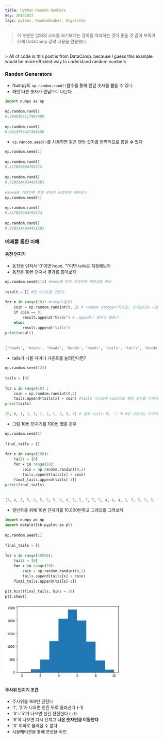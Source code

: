 ```yaml
---
title: Python Random Numbers
key: 20181017
tags: python, RandomNumber, Algorithm
---
```


> 이 부분은 임의의 코드를 짜기보다는 강의를 따라하는 것이 좋을 것 같아 부득이하게 DataCamp 강의 내용을 인용했다.
<br>
> All of code in this post is from DataCamp. because I guess this example would be more efficient way to understand random numbers

### Randon Generators
- Numpy의 `np.random.rand()`함수를 통해 랜덤 숫자를 뽑을 수 있다.
- 매번 다른 숫자가 랜덤으로 나온다

~~~python
import numpy as np

np.random.rand()
0.2640266117997808

np.random.rand()
0.6419753427498596
~~~

- `np.random.seed()`를 사용하면 같은 랜덤 숫자를 반복적으로 뽑을 수 있다

~~~python
np.random.seed(1)

np.random.rand()
0.417022004702574

np.random.rand()
0.7203244934421581

#Seed를 지정하면 랜덤 숫자가 동일하게 재현된다
np.random.seed(1)

np.random.rand()
0.417022004702574

np.random.rand()
0.7203244934421581

~~~

### 예제를 통한 이해
#### 동전 던지기
- 동전을 던져서 '0'이면 head, '1'이면 tails로 지정해보자
- 동전을 10번 던져서 결과를 뽑아보자

~~~python
np.random.seed(111) #Seed를 먼저 지정하여 재현성을 확보

result = [] #빈 리스트를 만든다

for n in range(10): #range(범위)
    coin = np.random.randint(0, 2) # random integer(최소값, 초과값(2는 나올수 없다))
    if coin == 0:
        result.append("heads") # .apped() 함수의 활용!!
    else:
        result.append("tails")
print(result)


['heads', 'heads', 'heads', 'heads', 'heads', 'tails', 'tails', 'heads', 'heads', 'heads']
~~~

- tails가 나올 때마다 카운트를 늘려간다면?

~~~python
np.random.seed(123)

tails = [0]

for x in range(10) :
    coin = np.random.randint(0,2)
    tails.append(tails[x] + coin) #tails 리스트에 coin으로 랜덤 숫자를 더해서 리스트에 추가
print(tails)

[0, 0, 1, 1, 1, 1, 1, 1, 2, 3, 3] # 결국 tails 즉, '1'이 3번 나왔다는 이야기가 된다
~~~

- 그럼 10번 던지기를 100번 했을 경우

~~~python
np.random.seed(1)

final_tails = []

for x in range(100):
    tails = [0]
    for x in range(10):
        coin = np.random.randint(0,2)
        tails.append(tails[x] + coin)
    final_tails.append(tails[-1])
print(final_tails)


[7, 4, 3, 5, 8, 5, 6, 5, 6, 6, 5, 5, 7, 5, 5, 4, 4, 4, 2, 5, 5, 5, 6, 7, 7, 5, 5, 5, 4, 4, 4, 7, 4, 8, 1, 4, 3, 4, 6, 3, 6, 3, 6, 5, 7, 1, 5, 4, 6, 3, 7, 5, 3, 5, 3, 3, 7, 3, 3, 5, 3, 7, 4, 4, 2, 2, 6, 6, 2, 4, 6, 8, 6, 2, 5, 6, 4, 4, 4, 8, 7, 6, 5, 3, 3, 3, 6, 5, 4, 8, 5, 6, 5, 3, 5, 5, 7, 7, 2, 2]
~~~

- 일반화를 위해 10번 던지기를 10,000번하고 그래프를 그려보자

~~~python
import numpy as np
import matplotlib.pyplot as plt

np.random.seed(1)

final_tails = []

for x in range(10000):
    tails = [0]
    for x in range(10):
        coin = np.random.randint(0,2)
        tails.append(tails[x] + coin)
    final_tails.append(tails[-1])

plt.hist(final_tails, bins = 10)
plt.show()
~~~

![coin_hist](/IMG/coin_hist.png)


#### 주사위 던지기 조건
- 주사위를 100번 던진다
- '1', '2'가 나오면 한칸 뒤로 물러선다 (-1)
- '3'~'5'가 나오면 한칸 전진한다 (+1)
- '6'이 나오면 다시 던지고 __나온 숫자만큼 이동한다__
- '0' 이하로 물러설 수 없다
- 시뮬레이션을 통해 분산을 확인
